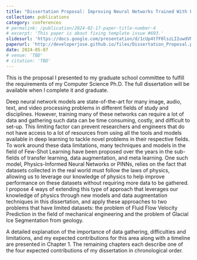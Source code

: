 ```yaml
---
title: "Dissertation Proposal: Improving Neural Networks Trained With Limited Data By Deriving Improvements Based on Knowledge of The Underlying Physics Interactions"
collection: publications
category: conferences
# permalink: /publication/2024-02-17-paper-title-number-4
# excerpt: 'This paper is about fixing template issue #693.'
slidesurl: 'https://docs.google.com/presentation/d/1cUp4tfF0lszLI2uwdVNTzlpGmZfAtLFitSS1evEE4QE/edit#slide=id.g2bfed361228_1_0'
paperurl: 'http://developerjose.github.io/files/Dissertation_Proposal.pdf'
date: 2024-05-07
# venue: 'TBD'
# citation: 'TBD'
---
```


This is the proposal I presented to my graduate school committee to fulfill the requirements of my Computer Science Ph.D. The full dissertation will be available when I complete it and graduate.

Deep neural network models are state-of-the-art for many image, audio, text, and video processing problems in different fields of study and disciplines. However, training many of these networks can require a lot of data and gathering such data can be time consuming, costly, and difficult to set-up.  This limiting factor can prevent researchers and engineers that do not have access to a lot of resources from using all the tools and models available in deep learning to tackle novel problems in their respective fields. To work around these data limitations, many techniques and models in the field of Few-Shot Learning have been proposed over the years in the sub-fields of transfer learning, data augmentation, and meta learning. One such model, Physics-Informed Neural Networks or PINNs, relies on the fact that datasets collected in the real world must follow the laws of physics, allowing us to leverage our knowledge of physics to help improve performance on these datasets without requiring more data to be gathered. I propose 4 ways of extending this type of approach that leverages our knowledge of physics through new models and data augmentation techniques in this dissertation, and apply these approaches to two problems that have limited datasets: the problem of Fluid Flow Velocity Prediction in the field of mechanical engineering and the problem of Glacial Ice Segmentation from geology. 

A detailed explanation of the importance of data gathering, difficulties and limitations, and my expected contributions for this area along with a timeline are presented in Chapter 1. The remaining chapters each describe one of the four expected contributions of my dissertation in chronological order.